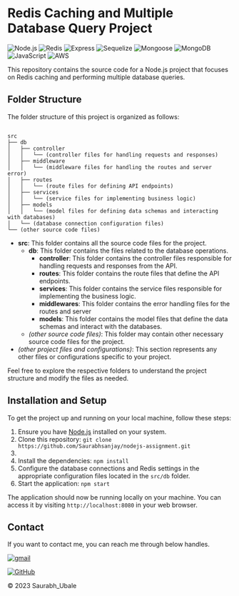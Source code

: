 # Redis Caching and Multiple Database Query Project

![Node.js](https://img.shields.io/badge/Node.js-v16.19.0-green)
![Redis](https://img.shields.io/badge/Redis-v7.0.1-red)
![Express](https://img.shields.io/badge/Express-v4.18.2-blue)
![Sequelize](https://img.shields.io/badge/Sequelize-v6.6.5-orange)
![Mongoose](https://img.shields.io/badge/Mongoose-v7.3.1-yellow)
![MongoDB](https://img.shields.io/badge/MongoDB-v6.0.0-green)
![JavaScript](https://img.shields.io/badge/JavaScript-ES6-yellow)
![AWS](https://img.shields.io/badge/AWS-yellow)

This repository contains the source code for a Node.js project that focuses on Redis caching and performing multiple database queries.

## Folder Structure

The folder structure of this project is organized as follows:

```

src
├── db
│   ├── controller
│   │   └── (controller files for handling requests and responses)
│   ├── middleware
│   │   └── (middleware files for handling the routes and server error)
│   ├── routes
│   │   └── (route files for defining API endpoints)
│   ├── services
│   │   └── (service files for implementing business logic)
│   ├── models
│   │   └── (model files for defining data schemas and interacting with databases)
│   └── (database connection configuration files)
└── (other source code files)

```



- **src**: This folder contains all the source code files for the project.
  - **db**: This folder contains the files related to the database operations.
    - **controller**: This folder contains the controller files responsible for handling requests and responses from the API.
    - **routes**: This folder contains the route files that define the API endpoints.
    - **services**: This folder contains the service files responsible for implementing the business logic.
    - **middlewares**: This folder contains the error handling files for the routes and server
    - **models**: This folder contains the model files that define the data schemas and interact with the databases.
  - *(other source code files)*: This folder may contain other necessary source code files for the project.
- *(other project files and configurations)*: This section represents any other files or configurations specific to your project.

Feel free to explore the respective folders to understand the project structure and modify the files as needed.

## Installation and Setup

To get the project up and running on your local machine, follow these steps:

1. Ensure you have [Node.js](https://nodejs.org)  installed on your system.
2. Clone this repository: `git clone https://github.com/Saurabhsanjay/nodejs-assignment.git`
3.
4. Install the dependencies: `npm install`
5. Configure the database connections and Redis settings in the appropriate configuration files located in the `src/db` folder.
6. Start the application: `npm start`

The application should now be running locally on your machine. You can access it by visiting `http://localhost:8080` in your web browser.



## Contact

If you want to contact me, you can reach me through below handles.

[![gmail](https://img.shields.io/badge/Saurabh_Ubale-FF0000?style=for-the-badge&logo=gmail&logoColor=white&labelColor=FF0000)](saurabhubale6501@gmail.com)

[![GitHub](https://img.shields.io/badge/Saurabh_Ubale-20232A?style=for-the-badge&logo=Github&logoColor=white)](https://github.com/Saurabhsanjay)

© 2023 Saurabh_Ubale